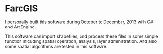 # FarcGIS
I personally built this software during October to December, 2013 with C# and ArcEngine. 

This software can import shapefiles, and process these files in some simple function inlcuding spatial operation, analysis, layer administration. And also some spatial algorithms are tested in this software. 
